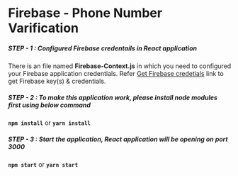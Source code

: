 # Firebase - Phone Number Varification

##### STEP - 1 :  Configured Firebase credentails in React application

There is an file named **Firebase-Context.js** in which you need to configured your Firebase application credentials. Refer [Get Firebase credetials](https://www.c-sharpcorner.com/article/how-to-create-firebase-web-app-get/ "Get Firebase credetials") link to get Firebase key(s) & credentials.

##### STEP - 2 : To make this application work, please install node modules first using below command

**`npm install`** or **`yarn install`**

##### STEP - 3 : Start the application, React application will be opening on port 3000

**`npm start`** or **`yarn start`**